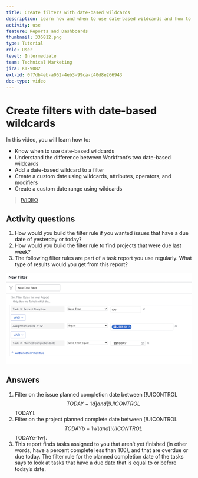 ```yaml
---
title: Create filters with date-based wildcards
description: Learn how and when to use date-based wildcards and how to build a filter based on the current date.
activity: use
feature: Reports and Dashboards
thumbnail: 336812.png
type: Tutorial
role: User
level: Intermediate
team: Technical Marketing
jira: KT-9082
exl-id: 0f7db4eb-a062-4eb3-99ca-c40d8e266943
doc-type: video
---
```

# Create filters with date-based wildcards

In this video, you will learn how to:

* Know when to use date-based wildcards 
* Understand the difference between Workfront’s two date-based wildcards 
* Add a date-based wildcard to a filter 
* Create a custom date using wildcards, attributes, operators, and modifiers 
* Create a custom date range using wildcards 

>[!VIDEO](https://video.tv.adobe.com/v/336812/?quality=12&learn=on&enablevpops)

## Activity questions

1. How would you build the filter rule if you wanted issues that have a due date of yesterday or today? 
1. How would you build the filter rule to find projects that were due last week? 
1. The following filter rules are part of a task report you use regularly. What type of results would you get from this report?

![An image of the screen to create a task filter with a date-based wildcard](assets/date-wildcard-answer-1.png)

## Answers

1. Filter on the issue planned completion date between [!UICONTROL $$TODAY-1d] and [!UICONTROL $$TODAY].  
1. Filter on the project planned complete date between [!UICONTROL $$TODAYb-1w] and [!UICONTROL $$TODAYe-1w]. 
1. This report finds tasks assigned to you that aren’t yet finished (in other words, have a percent complete less than 100), and that are overdue or due today. The filter rule for the planned completion date of the tasks says to look at tasks that have a due date that is equal to or before today’s date.
